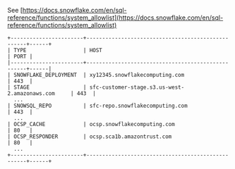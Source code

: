 See [https://docs.snowflake.com/en/sql-reference/functions/system_allowlist](https://docs.snowflake.com/en/sql-reference/functions/system_allowlist)
```
+-----------------------+---------------------------------------------------+------+
| TYPE                  | HOST                                              | PORT |
|-----------------------+---------------------------------------------------+------|
| SNOWFLAKE_DEPLOYMENT  | xy12345.snowflakecomputing.com                    | 443  |
| STAGE                 | sfc-customer-stage.s3.us-west-2.amazonaws.com     | 443  |
  ...
| SNOWSQL_REPO          | sfc-repo.snowflakecomputing.com                   | 443  |
  ...
| OCSP_CACHE            | ocsp.snowflakecomputing.com                       | 80   |
| OCSP_RESPONDER        | ocsp.sca1b.amazontrust.com                        | 80   |
  ...
+-----------------------+---------------------------------------------------+------+
```
